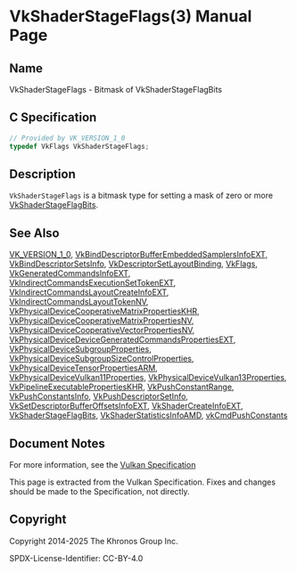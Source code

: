 # VkShaderStageFlags(3) Manual Page

## Name

VkShaderStageFlags - Bitmask of VkShaderStageFlagBits



## [](#_c_specification)C Specification

```c++
// Provided by VK_VERSION_1_0
typedef VkFlags VkShaderStageFlags;
```

## [](#_description)Description

`VkShaderStageFlags` is a bitmask type for setting a mask of zero or more [VkShaderStageFlagBits](https://registry.khronos.org/vulkan/specs/latest/man/html/VkShaderStageFlagBits.html).

## [](#_see_also)See Also

[VK\_VERSION\_1\_0](https://registry.khronos.org/vulkan/specs/latest/man/html/VK_VERSION_1_0.html), [VkBindDescriptorBufferEmbeddedSamplersInfoEXT](https://registry.khronos.org/vulkan/specs/latest/man/html/VkBindDescriptorBufferEmbeddedSamplersInfoEXT.html), [VkBindDescriptorSetsInfo](https://registry.khronos.org/vulkan/specs/latest/man/html/VkBindDescriptorSetsInfo.html), [VkDescriptorSetLayoutBinding](https://registry.khronos.org/vulkan/specs/latest/man/html/VkDescriptorSetLayoutBinding.html), [VkFlags](https://registry.khronos.org/vulkan/specs/latest/man/html/VkFlags.html), [VkGeneratedCommandsInfoEXT](https://registry.khronos.org/vulkan/specs/latest/man/html/VkGeneratedCommandsInfoEXT.html), [VkIndirectCommandsExecutionSetTokenEXT](https://registry.khronos.org/vulkan/specs/latest/man/html/VkIndirectCommandsExecutionSetTokenEXT.html), [VkIndirectCommandsLayoutCreateInfoEXT](https://registry.khronos.org/vulkan/specs/latest/man/html/VkIndirectCommandsLayoutCreateInfoEXT.html), [VkIndirectCommandsLayoutTokenNV](https://registry.khronos.org/vulkan/specs/latest/man/html/VkIndirectCommandsLayoutTokenNV.html), [VkPhysicalDeviceCooperativeMatrixPropertiesKHR](https://registry.khronos.org/vulkan/specs/latest/man/html/VkPhysicalDeviceCooperativeMatrixPropertiesKHR.html), [VkPhysicalDeviceCooperativeMatrixPropertiesNV](https://registry.khronos.org/vulkan/specs/latest/man/html/VkPhysicalDeviceCooperativeMatrixPropertiesNV.html), [VkPhysicalDeviceCooperativeVectorPropertiesNV](https://registry.khronos.org/vulkan/specs/latest/man/html/VkPhysicalDeviceCooperativeVectorPropertiesNV.html), [VkPhysicalDeviceDeviceGeneratedCommandsPropertiesEXT](https://registry.khronos.org/vulkan/specs/latest/man/html/VkPhysicalDeviceDeviceGeneratedCommandsPropertiesEXT.html), [VkPhysicalDeviceSubgroupProperties](https://registry.khronos.org/vulkan/specs/latest/man/html/VkPhysicalDeviceSubgroupProperties.html), [VkPhysicalDeviceSubgroupSizeControlProperties](https://registry.khronos.org/vulkan/specs/latest/man/html/VkPhysicalDeviceSubgroupSizeControlProperties.html), [VkPhysicalDeviceTensorPropertiesARM](https://registry.khronos.org/vulkan/specs/latest/man/html/VkPhysicalDeviceTensorPropertiesARM.html), [VkPhysicalDeviceVulkan11Properties](https://registry.khronos.org/vulkan/specs/latest/man/html/VkPhysicalDeviceVulkan11Properties.html), [VkPhysicalDeviceVulkan13Properties](https://registry.khronos.org/vulkan/specs/latest/man/html/VkPhysicalDeviceVulkan13Properties.html), [VkPipelineExecutablePropertiesKHR](https://registry.khronos.org/vulkan/specs/latest/man/html/VkPipelineExecutablePropertiesKHR.html), [VkPushConstantRange](https://registry.khronos.org/vulkan/specs/latest/man/html/VkPushConstantRange.html), [VkPushConstantsInfo](https://registry.khronos.org/vulkan/specs/latest/man/html/VkPushConstantsInfo.html), [VkPushDescriptorSetInfo](https://registry.khronos.org/vulkan/specs/latest/man/html/VkPushDescriptorSetInfo.html), [VkSetDescriptorBufferOffsetsInfoEXT](https://registry.khronos.org/vulkan/specs/latest/man/html/VkSetDescriptorBufferOffsetsInfoEXT.html), [VkShaderCreateInfoEXT](https://registry.khronos.org/vulkan/specs/latest/man/html/VkShaderCreateInfoEXT.html), [VkShaderStageFlagBits](https://registry.khronos.org/vulkan/specs/latest/man/html/VkShaderStageFlagBits.html), [VkShaderStatisticsInfoAMD](https://registry.khronos.org/vulkan/specs/latest/man/html/VkShaderStatisticsInfoAMD.html), [vkCmdPushConstants](https://registry.khronos.org/vulkan/specs/latest/man/html/vkCmdPushConstants.html)

## [](#_document_notes)Document Notes

For more information, see the [Vulkan Specification](https://registry.khronos.org/vulkan/specs/latest/html/vkspec.html#VkShaderStageFlags)

This page is extracted from the Vulkan Specification. Fixes and changes should be made to the Specification, not directly.

## [](#_copyright)Copyright

Copyright 2014-2025 The Khronos Group Inc.

SPDX-License-Identifier: CC-BY-4.0